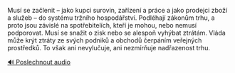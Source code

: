 
Musí se začlenit – jako kupci surovin, zařízení a práce a jako prodejci zboží a služeb – do systému tržního hospodářství. Podléhají zákonům trhu, a proto jsou závislé na spotřebitelích, kteří je mohou, nebo nemusí podporovat. Musí se snažit o zisk nebo se alespoň vyhýbat ztrátám. Vláda může krýt ztráty ze svých podniků a obchodů čerpáním veřejných prostředků. To však ani nevylučuje, ani nezmírňuje nadřazenost trhu.

[🔊 Poslechnout audio](/data/7-paragraphs/audio/chapter_50/para_003-Mus-se-zalenit-jako-kupci-surovin-zazen-a.mp3)
